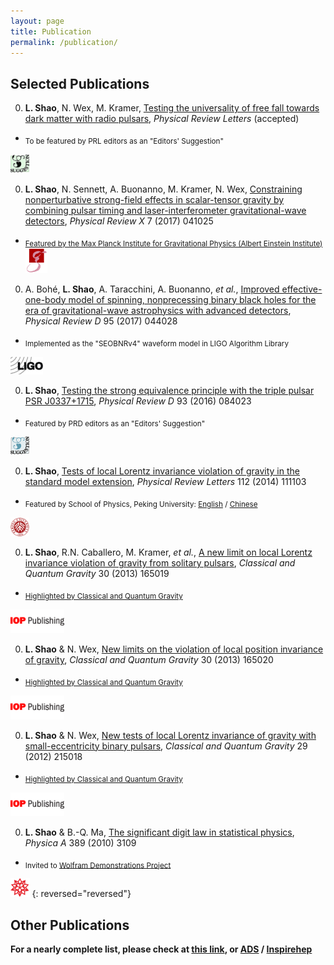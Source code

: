 ```yaml
---
layout: page
title: Publication
permalink: /publication/
---
```


## Selected Publications

0. **L. Shao**, N. Wex, M. Kramer,
   [Testing the universality of free fall towards dark matter with radio
   pulsars](https://arxiv.org/abs/1805.08408),
   *Physical Review Letters* (accepted)
  - <sub>To be featured by PRL editors as an "Editors' Suggestion"
  <img src="suggestion_PRL.jpg" alt="PRL" style="width:30px;height:30px;">

0. **L. Shao**, N. Sennett, A. Buonanno, M. Kramer, N. Wex,
    [Constraining nonperturbative strong-field effects in scalar-tensor gravity
    by combining pulsar timing and laser-interferometer gravitational-wave
    detectors](http://arxiv.org/abs/1704.07561), 
    *Physical Review X* 7 (2017) 041025
  - <sub>[Featured by the Max Planck Institute for Gravitational Physics
    (Albert Einstein
    Institute)](http://www.aei.mpg.de/2147555/stronger-tests-of-einstein-s-relativity)
    <img src="aei.png" alt="aei" style="height:40px;">

0. A. Bohé, **L. Shao**, A. Taracchini, A. Buonanno, *et al.*, 
    [Improved effective-one-body model of spinning, nonprecessing binary black
    holes for the era of gravitational-wave astrophysics with advanced
    detectors](http://arxiv.org/abs/1611.03703), 
   *Physical Review D* 95 (2017) 044028
  - <sub>Implemented as the "SEOBNRv4" waveform model in LIGO Algorithm Library
  <img src="LIGO.jpg" alt="LIGO" style="height:28px;">

0. **L. Shao**, 
    [Testing the strong equivalence principle with the triple pulsar PSR
    J0337+1715](http://arxiv.org/abs/1602.05725), 
    *Physical Review D* 93 (2016) 084023 
  - <sub>Featured by PRD editors as an "Editors' Suggestion"
  <img src="suggestion_PRD.png" alt="PRD" style="width:30px;height:30px;">

0. **L. Shao**,
    [Tests of local Lorentz invariance violation of gravity in the standard
    model extension](http://arxiv.org/abs/1402.6452), 
    *Physical Review Letters* 112 (2014) 111103 
  - <sub>Featured by School of Physics, Peking University:
    [English](http://www.phy.pku.edu.cn/english/news/140304.xml) / 
    [Chinese](http://www.phy.pku.edu.cn/research/projects/140304.xml)
  <img src="pku.png" alt="PKU" style="height:30px;">

0. **L. Shao**, R.N. Caballero, M. Kramer, *et al.*,
    [A new limit on local Lorentz invariance violation of gravity from solitary
    pulsars](http://arxiv.org/abs/1307.2552),
    *Classical and Quantum Gravity* 30 (2013) 165019 
  - <sub>[Highlighted by Classical and Quantum Gravity](IOP_sck+13.pdf)
  <img src="iop.gif" alt="IOP" style="height:38px;">

0. **L. Shao** & N. Wex, 
    [New limits on the violation of local position invariance of
    gravity](http://arxiv.org/abs/1307.2637),
    *Classical and Quantum Gravity* 30 (2013) 165020
  - <sub>[Highlighted by Classical and Quantum Gravity](IOP_sw13.pdf)
  <img src="iop.gif" alt="IOP" style="height:38px;">

0. **L. Shao** & N. Wex,
    [New tests of local Lorentz invariance of gravity with small-eccentricity
    binary pulsars](http://arxiv.org/abs/1209.4503),
    *Classical and Quantum Gravity* 29 (2012) 215018
  - <sub>[Highlighted by Classical and Quantum Gravity](IOP_sw12.pdf)
  <img src="iop.gif" alt="IOP" style="height:38px;">

0. **L. Shao** & B.-Q. Ma,
    [The significant digit law in statistical
    physics](http://arxiv.org/abs/1005.0660),
    *Physica A* 389 (2010) 3109
  - <sub>Invited to [Wolfram Demonstrations
    Project](http://demonstrations.wolfram.com/BenfordsLawInStatisticalPhysics/)
  <img src="mathematica.png" alt="Math" style="height:30px;">
{: reversed="reversed"}


## Other Publications

**For a nearly complete list, please check at [this link](http://friendshao.github.io/docs/publist), or [ADS](http://adsabs.harvard.edu/cgi-bin/nph-abs_connect?library&libname=shao&libid=58649aafb9) / [Inspirehep](https://inspirehep.net/search?ln=en&ln=en&p=author%3ALi.Jing.Shao.1&of=hb&action_search=Search&sf=&so=d&rm=citation&rg=25&sc=0)**


